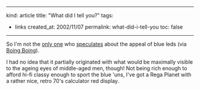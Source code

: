-----
kind: article
title: "What did I tell you?"
tags:
- links
created_at: 2002/11/07
permalink: what-did-i-tell-you
toc: false
-----

<p>So I'm not the <a href="http://www.rousette.org.uk/blog/archives/mmm-blue-leds">only one</a> who <a href="http://www.business2.com/articles/mag/print/0,1643,44549,FF.html">speculates</a> about the appeal of blue leds (via <a href="http://boingboing.net/#85649964">Boing Boing</a>).</p>

<p>I had no idea that it partially originated with what would be maximally visible to the ageing eyes of middle-aged men, though! Not being rich enough to afford hi-fi classy enough to sport the blue 'uns, I've got a Rega Planet with a rather nice, retro 70's calculator red display.</p>


